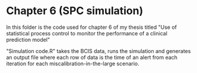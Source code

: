 # Chapter 6 (SPC simulation)
In this folder is the code used for chapter 6 of my thesis titled "Use of statistical process control to monitor the performance of a clinical prediction model"  

"Simulation code.R" takes the BCIS data, runs the simulation and generates an output file where each row of data is the time of an alert from each iteration for each miscalibration-in-the-large scenario.
